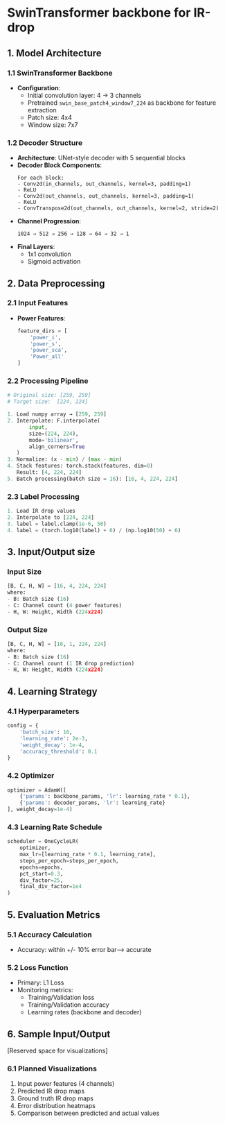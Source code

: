 # SwinTransformer backbone for IR-drop 


## 1. Model Architecture

### 1.1 SwinTransformer Backbone
* **Configuration**:
  - Initial convolution layer: 4 → 3 channels 
  - Pretrained `swin_base_patch4_window7_224` as backbone for feature extraction
  - Patch size: 4x4
  - Window size: 7x7

### 1.2 Decoder Structure
* **Architecture**: UNet-style decoder with 5 sequential blocks
* **Decoder Block Components**:
  ```
  For each block:
  - Conv2d(in_channels, out_channels, kernel=3, padding=1)
  - ReLU
  - Conv2d(out_channels, out_channels, kernel=3, padding=1)
  - ReLU
  - ConvTranspose2d(out_channels, out_channels, kernel=2, stride=2)
  ```
* **Channel Progression**:
  ```
  1024 → 512 → 256 → 128 → 64 → 32 → 1
  ```
* **Final Layers**:
  - 1x1 convolution
  - Sigmoid activation

## 2. Data Preprocessing

### 2.1 Input Features
* **Power Features**:
  ```python
  feature_dirs = [
      'power_i',
      'power_s',
      'power_sca',
      'Power_all'
  ]
  ```

### 2.2 Processing Pipeline
```python
# Original size: [259, 259]
# Target size:  [224, 224]

1. Load numpy array → [259, 259]
2. Interpolate: F.interpolate(
       input,
       size=(224, 224),
       mode='bilinear',
       align_corners=True
   )
3. Normalize: (x - min) / (max - min)
4. Stack features: torch.stack(features, dim=0)
   Result: [4, 224, 224]
5. Batch processing(batch size = 16): [16, 4, 224, 224]
```

### 2.3 Label Processing
```python
1. Load IR drop values
2. Interpolate to [224, 224]
3. label = label.clamp(1e-6, 50)
4. label = (torch.log10(label) + 6) / (np.log10(50) + 6)
```

## 3. Input/Output size

### Input Size
```python
[B, C, H, W] = [16, 4, 224, 224]
where:
- B: Batch size (16)
- C: Channel count (4 power features)
- H, W: Height, Width (224x224)
```

### Output Size
```python
[B, C, H, W] = [16, 1, 224, 224]
where:
- B: Batch size (16)
- C: Channel count (1 IR drop prediction)
- H, W: Height, Width (224x224)
```

## 4. Learning Strategy

### 4.1 Hyperparameters
```python
config = {
    'batch_size': 16,
    'learning_rate': 2e-3,
    'weight_decay': 1e-4,
    'accuracy_threshold': 0.1
}
```

### 4.2 Optimizer
```python
optimizer = AdamW([
    {'params': backbone_params, 'lr': learning_rate * 0.1},
    {'params': decoder_params, 'lr': learning_rate}
], weight_decay=1e-4)
```

### 4.3 Learning Rate Schedule
```python
scheduler = OneCycleLR(
    optimizer,
    max_lr=[learning_rate * 0.1, learning_rate],
    steps_per_epoch=steps_per_epoch,
    epochs=epochs,
    pct_start=0.3,
    div_factor=25,
    final_div_factor=1e4
)
```

## 5. Evaluation Metrics

### 5.1 Accuracy Calculation

* Accuracy: within +/- 10% error bar--> accurate

### 5.2 Loss Function
* Primary: L1 Loss
* Monitoring metrics:
  - Training/Validation loss
  - Training/Validation accuracy
  - Learning rates (backbone and decoder)

## 6. Sample Input/Output

[Reserved space for visualizations]

### 6.1 Planned Visualizations
1. Input power features (4 channels)
2. Predicted IR drop maps
3. Ground truth IR drop maps
4. Error distribution heatmaps
5. Comparison between predicted and actual values


